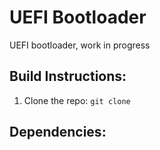 # UEFI Bootloader

UEFI bootloader, work in progress

## Build Instructions:
1) Clone the repo:
`git clone`

## Dependencies:
